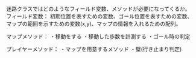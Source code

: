 迷路クラスではどのようなフィールド変数、メソッドが必要になってくるか。
フィールド変数：
初期位置を表すための変数、ゴール位置を表すための変数、マップの範囲を示すための変数(x,y)、マップの情報を入れるための配列。

マップメソッド：
・移動をする
・移動した歩数を計測する
・ゴール時の判定

プレイヤーメソッド：
・マップを用意するメソッド
・壁(行き止まり判定)